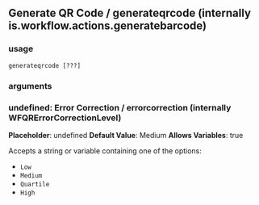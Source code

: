 
## Generate QR Code / generateqrcode (internally is.workflow.actions.generatebarcode)

### usage
`generateqrcode [???]`

### arguments
### undefined: Error Correction / errorcorrection (internally WFQRErrorCorrectionLevel)
**Placeholder**: undefined
**Default Value**: Medium
**Allows Variables**: true


Accepts a string 
or variable
containing one of the options:

- `Low`
- `Medium`
- `Quartile`
- `High`

